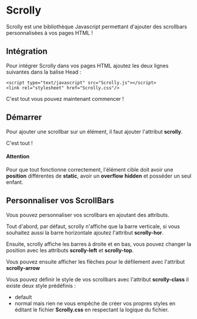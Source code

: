 # Scrolly
Scrolly est une bibliothèque Javascript permettant d'ajouter des scrollbars personnalisées à vos pages HTML !

## Intégration
Pour intégrer Scrolly dans vos pages HTML ajoutez les deux lignes suivantes dans la balise Head :
```
<script type="text/javascript" src="Scrolly.js"></script>
<link rel="stylesheet" href="Scrolly.css"/>
```
C'est tout vous pouvez maintenant commencer !

## Démarrer
Pour ajouter une scrollbar sur un élément, il faut ajouter l'attribut **scrolly**.

C'est tout !

#### Attention
Pour que tout fonctionne correctement, l'élément cible doit avoir une **position** différentes de **static**, avoir un **overflow** **hidden** et posséder un seul enfant.

## Personnaliser vos ScrollBars
Vous pouvez personnaliser vos scrollbars en ajoutant des attributs.

Tout d'abord, par défaut, scrolly n'affiche que la barre verticale, si vous souhaitez aussi la barre horizontale ajoutez l'attribut **scrolly-hor**.

Ensuite, scrolly affiche les barres à droite et en bas, vous pouvez changer la position avec les attributs **scrolly-left** et **scrolly-top**.

Vous pouvez ensuite afficher les flèches pour le défilement avec l'attribut **scrolly-arrow**

Vous pouvez définir le style de vos scrollbars avec l'attribut **scrolly-class** il existe deux style prédéfinis :
* default
* normal
mais rien ne vous empêche de créer vos propres styles en éditant le fichier **Scrolly.css** en respectant la logique du fichier.

